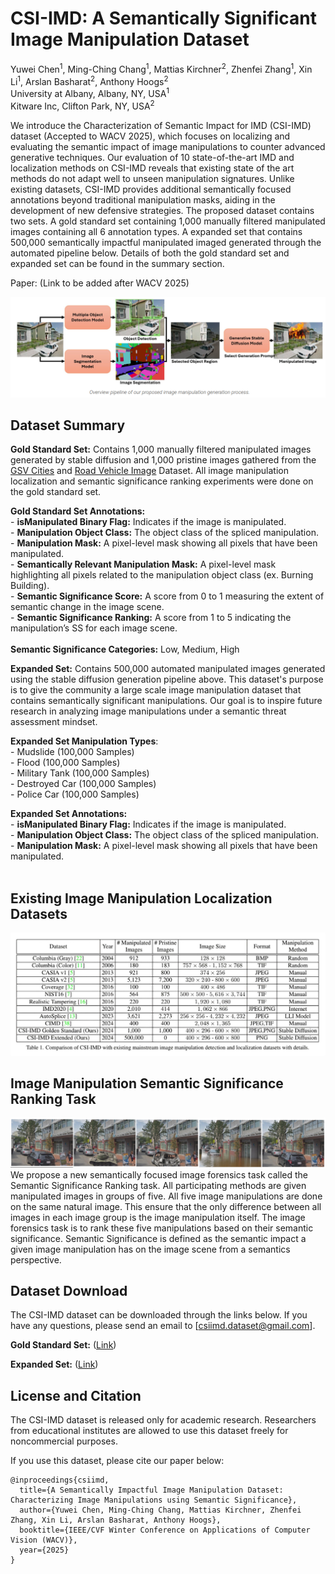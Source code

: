 # CSI-IMD: A Semantically Significant Image Manipulation Dataset

Yuwei Chen<sup>1</sup>, Ming-Ching Chang<sup>1</sup>, Mattias Kirchner<sup>2</sup>, Zhenfei Zhang<sup>1</sup>, Xin Li<sup>1</sup>, Arslan Basharat<sup>2</sup>, Anthony Hoogs<sup>2</sup> </br>
University at Albany, Albany, NY, USA<sup>1</sup> </br>
Kitware Inc, Clifton Park, NY, USA<sup>2</sup>
</br>

We introduce the Characterization of Semantic Impact for IMD (CSI-IMD) dataset (Accepted to WACV 2025), which focuses on localizing and evaluating the semantic impact of image manipulations to counter advanced generative techniques. Our evaluation of 10 state-of-the-art IMD and localization methods on CSI-IMD reveals that existing state of the art methods do not adapt well to unseen manipulation signatures. Unlike existing datasets, CSI-IMD provides additional semantically focused annotations beyond traditional manipulation masks, aiding in the development of new defensive strategies. The proposed dataset contains two sets. A gold standard set containing 1,000 manually filtered manipulated images containing all 6 annotation types. A expanded set that contains 500,000 semantically impactful manipulated imaged  generated through the automated pipeline below. Details of both the gold standard set and expanded set can be found in the summary section.

Paper: (Link to be added after WACV 2025)

![fig1_compressed-1](Figures/pipeline.png)

## Dataset Summary 

**Gold Standard Set:** Contains 1,000 manually filtered manipulated images generated by stable diffusion and 1,000 pristine images gathered from the [GSV Cities](https://github.com/amaralibey/gsv-cities) and [Road Vehicle Image](https://www.kaggle.com/datasets/ashfakyeafi/road-vehicle-images-dataset) Dataset. All image manipulation localization and semantic significance ranking experiments were done on the gold standard set.  

 
 **Gold Standard Set Annotations:** </br>
		- **isManipulated Binary Flag:** Indicates if the image is manipulated.</br>
		- **Manipulation Object Class:** The object class of the spliced manipulation.</br>
		- **Manipulation Mask:** A pixel-level mask showing all pixels that have been manipulated.</br>
		- **Semantically Relevant Manipulation Mask:** A pixel-level mask highlighting all pixels related to the manipulation object class (ex. Burning Building).</br>
		- **Semantic Significance Score:** A score from 0 to 1 measuring the extent of semantic change in the image scene.</br>
		- **Semantic Significance Ranking:** A score from 1 to 5 indicating the manipulation’s SS for each image scene. </br>
</br>
	**Semantic Significance Categories:** Low, Medium, High
</br>

**Expanded Set:** Contains 500,000 automated manipulated images generated using the stable diffusion generation pipeline above. This dataset's purpose is to give the community a large scale image manipulation dataset that contains semantically significant manipulations. Our goal is to inspire future research in analyzing image manipulations under a semantic threat assessment mindset.

**Expanded Set Manipulation Types**:</br>
	- Mudslide (100,000 Samples)</br>
	- Flood (100,000 Samples)</br>
	- Military Tank (100,000 Samples)</br>
	- Destroyed Car (100,000 Samples)</br>
	- Police Car (100,000 Samples)</br>
 
**Expanded Set Annotations:** </br>
	- **isManipulated Binary Flag:** Indicates if the image is manipulated.</br>
	- **Manipulation Object Class:** The object class of the spliced manipulation.</br>
	- **Manipulation Mask:** A pixel-level mask showing all pixels that have been manipulated.</br>
</br>
## Existing Image Manipulation Localization Datasets
![fig1_compressed-1](Figures/existing_imd_datasets.jpg)
## Image Manipulation Semantic Significance Ranking Task
![fig1_compressed-1](Figures/task.png)
We propose a new semantically focused image forensics task called the Semantic Significance Ranking task. All participating methods are given manipulated images in groups of five. All five image manipulations are done on the same natural image. This ensure that the only difference between all images in each image group is the image manipulation itself. The image forensics task is to rank these five manipulations based on their semantic significance. Semantic Significance is defined as the semantic impact a given image manipulation has on the image scene from a semantics perspective.
## Dataset Download
The CSI-IMD dataset can be downloaded through the links below. If you have any questions, please send an email to [csiimd.dataset@gmail.com].

**Gold Standard Set:** ([Link](https://drive.google.com/drive/folders/1JVX4BNqEW2gLa05qjJiMsghR6ysQMOmO?usp=sharing))</br>
	
**Expanded Set:** ([Link](https://drive.google.com/file/d/1e4CAEjte3K-JjQgIq5Tihu9va3aEO1h8/view?usp=sharing))</br>
## License and Citation
The CSI-IMD dataset is released only for academic research. Researchers from educational institutes are allowed to use this dataset freely for noncommercial purposes.

If you use this dataset, please cite our paper below:
```
@inproceedings{csiimd,
  title={A Semantically Impactful Image Manipulation Dataset: Characterizing Image Manipulations using Semantic Significance},
  author={Yuwei Chen, Ming-Ching Chang, Mattias Kirchner, Zhenfei Zhang, Xin Li, Arslan Basharat, Anthony Hoogs},
  booktitle={IEEE/CVF Winter Conference on Applications of Computer Vision (WACV)},
  year={2025}
}

